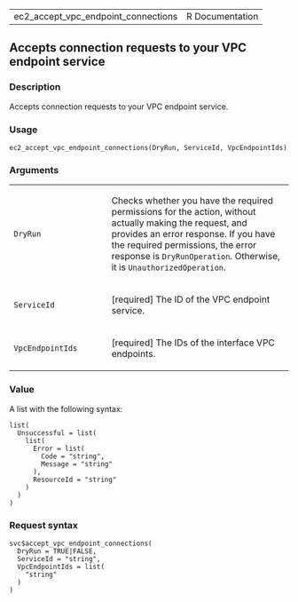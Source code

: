 <table style="width: 100%;">
<tbody>
<tr class="odd">
<td>ec2_accept_vpc_endpoint_connections</td>
<td style="text-align: right;">R Documentation</td>
</tr>
</tbody>
</table>

## Accepts connection requests to your VPC endpoint service

### Description

Accepts connection requests to your VPC endpoint service.

### Usage

    ec2_accept_vpc_endpoint_connections(DryRun, ServiceId, VpcEndpointIds)

### Arguments

<table>
<colgroup>
<col style="width: 35%" />
<col style="width: 65%" />
</colgroup>
<tbody>
<tr class="odd">
<td><code
id="ec2_accept_vpc_endpoint_connections_:_DryRun">DryRun</code></td>
<td><p>Checks whether you have the required permissions for the action,
without actually making the request, and provides an error response. If
you have the required permissions, the error response is
<code>DryRunOperation</code>. Otherwise, it is
<code>UnauthorizedOperation</code>.</p></td>
</tr>
<tr class="even">
<td><code
id="ec2_accept_vpc_endpoint_connections_:_ServiceId">ServiceId</code></td>
<td><p>[required] The ID of the VPC endpoint service.</p></td>
</tr>
<tr class="odd">
<td><code
id="ec2_accept_vpc_endpoint_connections_:_VpcEndpointIds">VpcEndpointIds</code></td>
<td><p>[required] The IDs of the interface VPC endpoints.</p></td>
</tr>
</tbody>
</table>

### Value

A list with the following syntax:

    list(
      Unsuccessful = list(
        list(
          Error = list(
            Code = "string",
            Message = "string"
          ),
          ResourceId = "string"
        )
      )
    )

### Request syntax

    svc$accept_vpc_endpoint_connections(
      DryRun = TRUE|FALSE,
      ServiceId = "string",
      VpcEndpointIds = list(
        "string"
      )
    )
